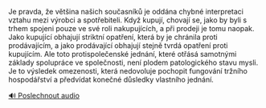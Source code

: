 
Je pravda, že většina našich současníků je oddána chybné interpretaci vztahu mezi výrobci a spotřebiteli. Když kupují, chovají se, jako by byli s trhem spojeni pouze ve své roli nakupujících, a při prodeji je tomu naopak. Jako kupující obhajují striktní opatření, která by je chránila proti prodávajícím, a jako prodávající obhajují stejně tvrdá opatření proti kupujícím. Ale toto protispolečenské jednání, které otřásá samotnými základy spolupráce ve společnosti, není plodem patologického stavu mysli. Je to výsledek omezenosti, která nedovoluje pochopit fungování tržního hospodářství a předvídat konečné důsledky vlastního jednání.

[🔊 Poslechnout audio](/data/7-paragraphs/audio/chapter_62/para_006-Je-pravda-e-vtina-naich-souasnk-je-oddna.mp3)
